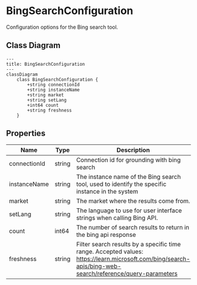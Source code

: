 # BingSearchConfiguration

Configuration options for the Bing search tool.

## Class Diagram

```mermaid
---
title: BingSearchConfiguration
---
classDiagram
    class BingSearchConfiguration {
        +string connectionId
        +string instanceName
        +string market
        +string setLang
        +int64 count
        +string freshness
    }
```





## Properties

| Name | Type | Description |
| ---- | ---- | ----------- |
| connectionId | string | Connection id for grounding with bing search  |
| instanceName | string | The instance name of the Bing search tool, used to identify the specific instance in the system  |
| market | string | The market where the results come from.  |
| setLang | string | The language to use for user interface strings when calling Bing API.  |
| count | int64 | The number of search results to return in the bing api response  |
| freshness | string | Filter search results by a specific time range. Accepted values: https://learn.microsoft.com/bing/search-apis/bing-web-search/reference/query-parameters  |



